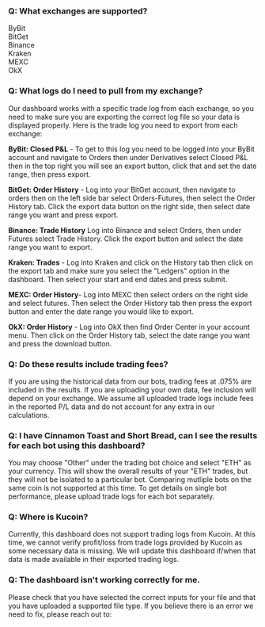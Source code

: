 ### Q: What exchanges are supported?
ByBit<br>
BitGet<br>
Binance<br>
Kraken<br>
MEXC<br>
OkX

### Q: What logs do I need to pull from my exchange?
Our dashboard works with a specific trade log from each exchange, so you need to make sure you are exporting the correct log file so your data is displayed properly. Here is the trade log you need to export from each exchange:<br>
<p> <b>ByBit: Closed P&L</b> - To get to this log you need to be logged into your ByBit account and navigate to Orders then under Derivatives select Closed P&L then in the top right you will see an export button, click that and set the date range, then press export.</p>
<p> <b>BitGet: Order History</b> - Log into your BitGet account, then navigate to orders then on the left side bar select Orders-Futures, then select the Order History tab. Click the export data button on the right side, then select date range you want and press export.</p>
<p> <b>Binance: Trade History</b> Log into Binance and select Orders, then under Futures select Trade History. Click the export button and select the date range you want to export.</p>
<p> <b>Kraken: Trades</b> - Log into Kraken and click on the History tab then click on the export tab and make sure you select the "Ledgers" option in the dashboard. Then select your start and end dates and press submit.</p>
<p> <b>MEXC: Order History</b>- Log into MEXC then select orders on the right side and select futures. Then select the Order History tab then press the export button and enter the date range you would like to export.</p>
<p> <b>OkX: Order History</b> - Log into OkX then find Order Center in your account menu. Then click on the Order History tab, select the date range you want and press the download button.</p>

### Q: Do these results include trading fees?

If you are using the historical data from our bots, trading fees at .075% are included in the results.
If you are uploading your own data, fee inclusion will depend on your exchange. We assume all uploaded trade logs include fees in the reported P/L data and do not account for any extra in our calculations. 

### Q: I have Cinnamon Toast and Short Bread, can I see the results for each bot using this dashboard? 
    
You may choose "Other" under the trading bot choice and select "ETH" as your currency. This will show the overall results of your "ETH" trades, but they will not be isolated to a particular bot. Comparing mutliple bots on the same coin is not supported at this time. To get details on single bot performance, please upload trade logs for each bot separately.

### Q: Where is Kucoin? 
Currently, this dashboard does not support trading logs from Kucoin. At this time, we cannot verify profit/loss from trade logs provided by Kucoin as some necessary data is missing. We will update this dashboard if/when that data is made available in their exported trading logs. 

### Q: The dashboard isn't working correctly for me. 
Please check that you have selected the correct inputs for your file and that you have uploaded a supported file type. If you believe there is an error we need to fix, please reach out to: 

